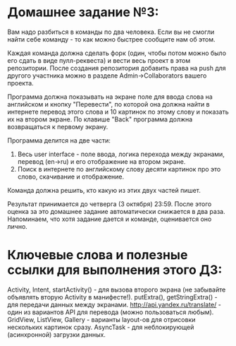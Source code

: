 Домашнее задание №3:
=========
Вам надо разбиться в команды по два человека. Если вы не смогли найти себе команду - то как можно быстрее сообщите нам об этом.

Каждая команда должна сделать форк (один, чтобы потом можно было его сдать в виде пулл-реквеста) и вести весь проект в этом репозитории. После создания репозитория добавить права на push для другого участника можно в разделе Admin->Collaborators вашего проекта.

Программа должна показывать на экране поле для ввода слова на английском и кнопку "Перевести", по которой она должна найти в интернете перевод этого слова и 10 картинок по этому слову и показать их на втором экране. По клавише "Back" программа должна возвращаться к первому экрану.

Программа делится на две части:

1) Весь user interface - поле ввода, логика перехода между экранами, перевод (en->ru) и его отображение на втором экране.
2) Поиск в интернете по английскому слову десяти картинок про это слово, скачивание и отображение.

Команда должна решить, кто какую из этих двух частей пишет.

Результат принимается до четверга (3 октября) 23:59. После этого оценка за это домашнее задание автоматически снижается в два раза. Напоминаем, что хотя задание дается и команде, оценивается оно лично.

Ключевые слова и полезные ссылки для выполнения этого ДЗ:
=========
Activity, Intent, startActivity() - для вызова второго экрана (не забывайте объявлять вторую Activity в манифесте!).
putExtra(), getStringExtra() - для передачи данных между экранами.
http://api.yandex.ru/translate/ - один из вариантов API для перевода (можно пользоваться любым).
GridView, ListView, Gallery - варианты layout-ов для отрисовки нескольких картинок сразу.
AsyncTask - для неблокирующей (асинхронной) загрузки данных.

